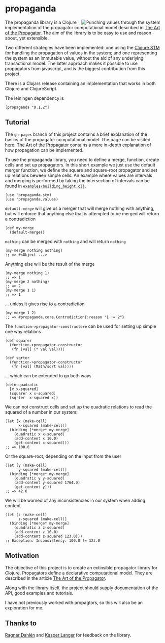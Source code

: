# propaganda

<img src="https://raw.github.com/tgk/propaganda/master/doc/propaganda.png" alt="Punching values through the system" title="Propaganda" align="right" />

The propaganda library is a Clojure implementation of the propagator computational model described in [The Art of the Propagator](http://dspace.mit.edu/handle/1721.1/44215). The aim of the library is to be easy to use and reason about, yet extensible.

Two different strategies have been implemented: one using the [Clojure STM](http://clojure.org/refs) for handling the propagation of values in the system; and one representing the system as an immutable value, without the aid of any underlying transactional model. The latter approach makes it possible to use propagators from javascript, and is the biggest contribution from this project.

There is a Clojars release containing an implementation that works in both Clojure and ClojureScript.

The leiningen dependency is

    [propaganda "0.1.2"]

## Tutorial

The `gh-pages` branch of this project contains a brief explanation of the basics of the propagator computational model. The page can be visited [here](http://tgk.github.io/propaganda/). [The Art of the Propagator](http://dspace.mit.edu/handle/1721.1/44215) contains a more in-depth explanation of how propagation can be implemented.

To use the propaganda library, you need to define a merge, function, create cells and set up propagators. In this short example we just use the default merger function, we define the square and square-root propagator and set up relations beween simple cells. An example where values are intervals and merging is performed by taking the intersection of intervals can be found in [`examples/building_height.clj`](https://github.com/tgk/propaganda/blob/master/examples/building_height.clj).


```
(use 'propaganda.stm)
(use 'propaganda.values)
```

`default-merge` will give us a merger that will merge
nothing with anything, but will enforce that anything else
that is attempted to be merged will return a contradiction
```
(def my-merge
  (default-merge))
```

`nothing` can be merged with `nothing` and will return `nothing`
```
(my-merge nothing nothing)
;; => #<Object ...>
```

Anything else will be the result of the merge
```
(my-merge nothing 1)
;; => 1
(my-merge 2 nothing)
;; => 2
(my-merge 1 1)
;; => 1
```

... unless it gives rise to a contradiction
```
(my-merge 1 2)
;; => #propaganda.core.Controdiction{:reason "1 != 2"}
```

The `function->propagator-constructore` can be used for setting up
simple one way relations
```
(def squarer
  (function->propagator-constructor
   (fn [val] (* val val))))

(def sqrter
  (function->propagator-constructor
   (fn [val] (Math/sqrt val))))
```

... which can be extended to go both ways
```
(defn quadratic
  [x x-squared]
  (squarer x x-squared)
  (sqrter  x-squared x))
```

We can not construct cells and set up the quadratic relations to read
the squared of a number in our system:
```
(let [x (make-cell)
      x-squared (make-cell)]
  (binding [*merge* my-merge]
    (quadratic x x-squared)
    (add-content x 10.0)
    (get-content x-squared)))
;; => 100.0
```

Or the square-root, depending on the input from the user
```
(let [y (make-cell)
      y-squared (make-cell)]
  (binding [*merge* my-merge]
    (quadratic y y-squared)
    (add-content y-squared 1764.0)
    (get-content y)))
;; => 42.0
```

We will be warned of any inconsistencies in our system when adding
content
```
(let [z (make-cell)
      z-squared (make-cell)]
  (binding [*merge* my-merge]
    (quadratic z z-squared)
    (add-content z 10.0)
    (add-content z-squared 123.0)))
;; Exception: Inconsistency: 100.0 != 123.0
```

## Motivation

The objective of this project is to create an extinsible propagator library for Clojure. Propagators define a declarative computational model. They are described in the article [The Art of the Propagator](http://dspace.mit.edu/handle/1721.1/44215).

Along with the library itself, the project should supply documentation of the API, good examples and tutorials.

I have not previously worked with propagtors, so this will also be an exploration for me.

## Thanks to

[Ragnar Dahlén](https://github.com/ragnard/) and [Kasper Langer](https://github.com/kasperlanger) for feedback on the library.
